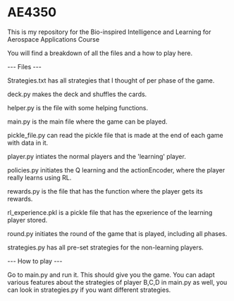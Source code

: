 # AE4350
This is my repository for the Bio-inspired Intelligence and Learning for Aerospace Applications Course

You will find a breakdown of all the files and a how to play here.

--- Files ---

Strategies.txt has all strategies that I thought of per phase of the game.

deck.py makes the deck and shuffles the cards.

helper.py is the file with some helping functions.

main.py is the main file where the game can be played.

pickle_file.py can read the pickle file that is made at the end of each game with data in it.

player.py intiates the normal players and the 'learning' player.

policies.py initiates the Q learning and the actionEncoder, where the player really learns using RL.

rewards.py is the file that has the function where the player gets its rewards.

rl_experience.pkl is a pickle file that has the epxerience of the learning player stored.

round.py initiates the round of the game that is played, including all phases.

strategies.py has all pre-set strategies for the non-learning players.


--- How to play ---

Go to main.py and run it. This should give you the game. You can adapt various features about the strategies of player B,C,D in main.py as well, you can look in strategies.py if you want different strategies.
